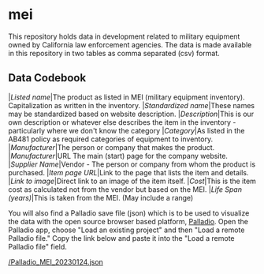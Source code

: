 # mei
This repository holds data in development related to military equipment owned by California law enforcement agencies. The data is made available in this repository in two tables as comma separated (csv) format.

## Data Codebook

|*Listed name*|The product as listed in MEI (military equipment inventory). Capitalization as written in the inventory. 
|*Standardized name*|These names may be standardized based on website description.
|*Description*|This is our own description or whatever else describes the item in the inventory - particularly where we don't know the category
|*Category*|As listed in the AB481 policy as required categories of equipment to inventory.
|*Manufacturer*|The person or company that makes the product.
|*Manufacturer*|URL	The main (start) page for the company website. 
|*Supplier Name*|Vendor - The person or company from whom the product is purchased. 
|*Item page URL*|Link to the page that lists the item and details. 
|*Link to image*|Direct link to an image of the item itself.
|*Cost*|This is the item cost as calculated not from the vendor but based on the MEI. 
|*Life Span (years)*|This is taken from the MEI. (May include a range)

You will also find a Palladio save file (json) which is to be used to visualize the data with the open source browser based platform, [Palladio](https://hdlab.stanford.edu/palladio/). Open the Palladio app, choose "Load an existing project" and then "Load a remote Palladio file." Copy the link below and paste it into the "Load a remote Palladio file" field.

[/Palladio_MEI_20230124.json](https://raw.githubusercontent.com/know-systemic-racism/mei/main/Palladio_MEI_20230124.json)

